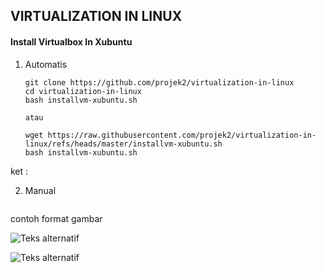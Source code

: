 ## VIRTUALIZATION IN LINUX
#### Install Virtualbox In Xubuntu
1. Automatis
   ```
   git clone https://github.com/projek2/virtualization-in-linux
   cd virtualization-in-linux
   bash installvm-xubuntu.sh

   atau

   wget https://raw.githubusercontent.com/projek2/virtualization-in-linux/refs/heads/master/installvm-xubuntu.sh
   bash installvm-xubuntu.sh
   ```
ket : 
   
2. Manual
   ```
contoh format gambar

![Teks alternatif](https://i.imgur.com/HgeQmvN.jpeg)

![Teks alternatif](https://i.imgur.com/MRK1DFt.jpeg)


   
